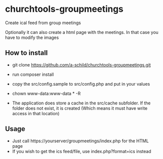 # churchtools-groupmeetings
Create ical feed from group meetings

Optionally it can also create a html page with the meetings.
In that case you have to modify the images

## How to install
- git clone https://github.com/a-schild/churchtools-groupmeetings.git
- run composer install
- copy the src/config.sample to src/config.php and put in your values
- chown www-data:www-data * -R

- The application does store a cache in the src/cache subfolder.
  If the folder does not exist, it is created (Which means it must have write access in that location)
  
## Usage
- Just call https://yourserver/groupmeetings/index.php for the HTML page
- If you wish to get the ics feed/file, use index.php?format=ics instead
